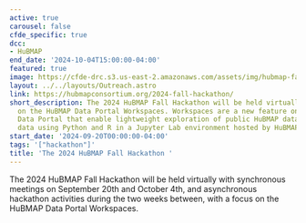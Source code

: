 ```yaml
---
active: true
carousel: false
cfde_specific: true
dcc:
- HuBMAP
end_date: '2024-10-04T15:00:00-04:00'
featured: true
image: https://cfde-drc.s3.us-east-2.amazonaws.com/assets/img/hubmap-fall2024.png
layout: ../../layouts/Outreach.astro
link: https://hubmapconsortium.org/2024-fall-hackathon/
short_description: The 2024 HuBMAP Fall Hackathon will be held virtually with a focus
  on the HuBMAP Data Portal Workspaces. Workspaces are a new feature on the HuBMAP
  Data Portal that enable lightweight exploration of public HuBMAP data and user-provided
  data using Python and R in a Jupyter Lab environment hosted by HuBMAP at no cost.
start_date: '2024-09-20T00:00:00-04:00'
tags: '["hackathon"]'
title: 'The 2024 HuBMAP Fall Hackathon '
---
```

The 2024 HuBMAP Fall Hackathon will be held virtually with synchronous meetings on September 20th and October 4th, and asynchronous hackathon activities during the two weeks between, with a focus on the HuBMAP Data Portal Workspaces. 